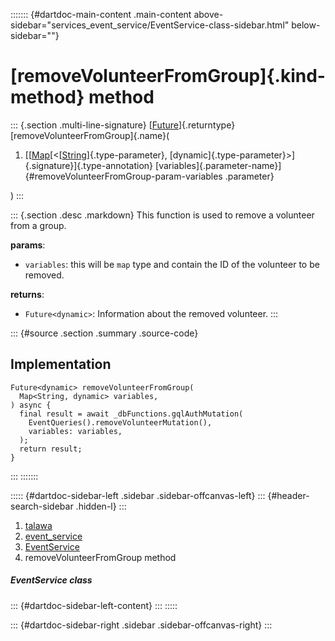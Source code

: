 ::::::: {#dartdoc-main-content .main-content above-sidebar="services_event_service/EventService-class-sidebar.html" below-sidebar=""}
<div>

# [removeVolunteerFromGroup]{.kind-method} method

</div>

::: {.section .multi-line-signature}
[[Future](https://api.flutter.dev/flutter/dart-core/Future-class.html)]{.returntype}
[removeVolunteerFromGroup]{.name}(

1.  [[[Map](https://api.flutter.dev/flutter/dart-core/Map-class.html)[\<[[String](https://api.flutter.dev/flutter/dart-core/String-class.html)]{.type-parameter},
    [dynamic]{.type-parameter}\>]{.signature}]{.type-annotation}
    [variables]{.parameter-name}]{#removeVolunteerFromGroup-param-variables
    .parameter}

)
:::

::: {.section .desc .markdown}
This function is used to remove a volunteer from a group.

**params**:

-   `variables`: this will be `map` type and contain the ID of the
    volunteer to be removed.

**returns**:

-   `Future<dynamic>`: Information about the removed volunteer.
:::

::: {#source .section .summary .source-code}
## Implementation

``` language-dart
Future<dynamic> removeVolunteerFromGroup(
  Map<String, dynamic> variables,
) async {
  final result = await _dbFunctions.gqlAuthMutation(
    EventQueries().removeVolunteerMutation(),
    variables: variables,
  );
  return result;
}
```
:::
:::::::

::::: {#dartdoc-sidebar-left .sidebar .sidebar-offcanvas-left}
::: {#header-search-sidebar .hidden-l}
:::

1.  [talawa](../../index.html)
2.  [event_service](../../services_event_service/)
3.  [EventService](../../services_event_service/EventService-class.html)
4.  removeVolunteerFromGroup method

##### EventService class

::: {#dartdoc-sidebar-left-content}
:::
:::::

::: {#dartdoc-sidebar-right .sidebar .sidebar-offcanvas-right}
:::
